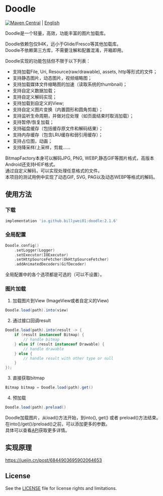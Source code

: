 # Doodle

[![Maven Central](https://img.shields.io/maven-central/v/io.github.billywei01/doodle)](https://search.maven.org/artifact/io.github.billywei01/doodle) | [English](README_EN.md)

Doodle是一个轻量，高效，功能丰富的图片加载库。<br/>

Doodle依赖包仅94K，远小于Glide/Fresco等其他加载库。<br/>
Doodle不依赖第三方库，不需要注解和配置混淆，开箱即用。<br/>

Doodle实现的功能包括但不限于以下列表：

- 支持加载File, Uri, Resource(raw/drawable), assets, http等形式的文件；
- 支持静态图片，动态图片，视频缩略图；
- 支持加载媒体文件缩略图的加速（读取系统的thumbnail)；
- 支持自定义数据加载；
- 支持自定义解码实现；
- 支持加载到自定义的View;
- 支持自定义图片变换（内置圆形和圆角剪裁）；
- 支持监听生命周期，并做对应处理（如页面结束时取消加载）；
- 支持暂停/恢复加载；
- 支持磁盘缓存（包括缓存原文件和解码结果）；
- 支持内存缓存（包含LRU缓存和弱引用缓存）；
- 支持占位图，动画；
- 支持降采样/上采样，剪裁……

BitmapFactory本身可以解码JPG, PNG, WEBP,静态GIF等图片格式，高版本Android还支持HEIF格式。<br/>
通过自定义解码，可以实现处理任意格式的文件。<br/>
本项目的测试用例中实现了动态GIF, SVG, PAG以及动态WEBP等格式的解码。

## 使用方法

### 下载
```gradle
implementation 'io.github.billywei01:doodle:2.1.6'
```

### 全局配置
```kotlin
Doodle.config()
    .setLogger(Logger)
    .setExecutor(IOExecutor)
    .setHttpSourceFetcher(OkHttpSourceFetcher)
    .addAnimatedDecoders(GifDecoder)
```
全局配置中的各个选项都是可选的（可以不设置）。

### 图片加载

1. 加载图片到View (ImageView或者自定义的View)

```java
Doodle.load(path).into(view)
```

2. 通过接口回调result

```java
Doodle.load(path).into(result -> {
    if (result instanceof Bitmap) {
        // handle bitmap
    } else if (result instanceof Drawable) {
        // handle drawable
    } else {
        // handle result with other type or null
    }
});
```

3. 直接获取bitmap

```java
Bitmap bitmap = Doodle.load(path).get()
```

4. 预加载

```java
Doodle.load(path).preload()
```

Doodle加载图片，从load()方法开始，到into(), get() 或者 preload()方法结束。<br/>
在into()/get()/preload()之前，可以添加更多的参数。<br/>
具体可以查看[API](API_CN.md)获取更多详情。

## 实现原理

https://juejin.cn/post/6844903695902064653

## License
See the [LICENSE](LICENSE.md) file for license rights and limitations.

